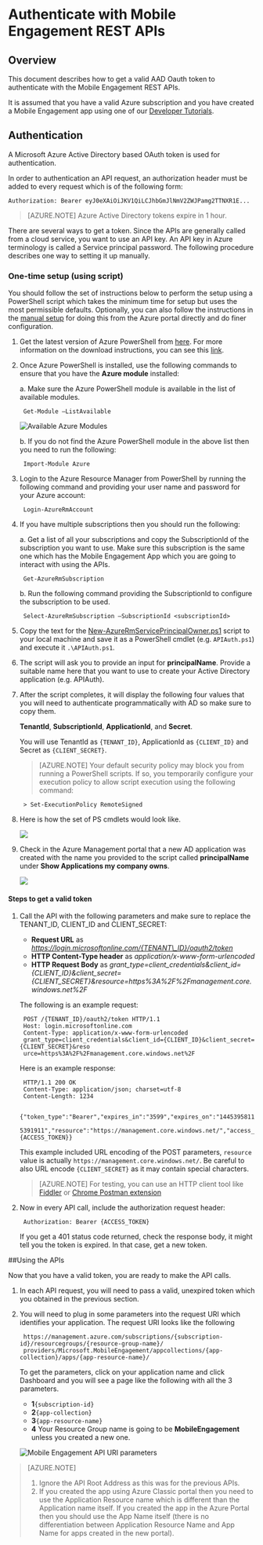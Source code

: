 <properties 
    pageTitle="Authenticate with Mobile Engagement REST APIs"
    description="Describes how to authenticate with Azure Mobile Engagement REST APIs" 
    services="mobile-engagement" 
    documentationCenter="mobile" 
    authors="piyushjo"
    manager="erikre"
    editor=""/>

<tags
    ms.service="mobile-engagement"
    ms.devlang="na"
    ms.topic="article"
    ms.tgt_pltfrm="mobile-multiple"
    ms.workload="mobile" 
    ms.date="10/05/2016"
    ms.author="wesmc;ricksal"/>

# <a name="authenticate-with-mobile-engagement-rest-apis"></a>Authenticate with Mobile Engagement REST APIs

## <a name="overview"></a>Overview

This document describes how to get a valid AAD Oauth token to authenticate with the Mobile Engagement REST APIs. 

It is assumed that you have a valid Azure subscription and you have created a Mobile Engagement app using one of our [Developer Tutorials](mobile-engagement-windows-store-dotnet-get-started.md).

## <a name="authentication"></a>Authentication

A Microsoft Azure Active Directory based OAuth token is used for authentication. 

In order to authentication an API request, an authorization header must be added to every request which is of the following form:

    Authorization: Bearer eyJ0eXAiOiJKV1QiLCJhbGmJlNmV2ZWJPamg2TTNXR1E...

>[AZURE.NOTE] Azure Active Directory tokens expire in 1 hour.

There are several ways to get a token. Since the APIs are generally called from a cloud service, you want to use an API key. An API key in Azure terminology is called a Service principal password. The following procedure describes one way to setting it up manually.

### <a name="one-time-setup-using-script"></a>One-time setup (using script)

You should follow the set of instructions below to perform the setup using a PowerShell script which takes the minimum time for setup but uses the most permissible defaults. Optionally, you can also follow the instructions in the [manual setup](mobile-engagement-api-authentication-manual.md) for doing this from the Azure portal directly and do finer configuration. 

1. Get the latest version of Azure PowerShell from [here](http://aka.ms/webpi-azps). For more information on the download instructions, you can see this [link](../powershell-install-configure.md).  

2. Once Azure PowerShell is installed, use the following commands to ensure that you have the **Azure module** installed:

    a. Make sure the Azure PowerShell module is available in the list of available modules. 
    
        Get-Module –ListAvailable 

    ![Available Azure Modules][1]
        
    b. If you do not find the Azure PowerShell module in the above list then you need to run the following:
        
        Import-Module Azure 
        
3. Login to the Azure Resource Manager from PowerShell by running the following command and providing your user name and password for your Azure account: 
        
        Login-AzureRmAccount

4. If you have multiple subscriptions then you should run the following:

    a. Get a list of all your subscriptions and copy the SubscriptionId of the subscription you want to use. Make sure this subscription is the same one which has the Mobile Engagement App which you are going to interact with using the APIs. 

        Get-AzureRmSubscription

    b. Run the following command providing the SubscriptionId to configure the subscription to be used.

        Select-AzureRmSubscription –SubscriptionId <subscriptionId>

5. Copy the text for the [New-AzureRmServicePrincipalOwner.ps1](https://raw.githubusercontent.com/matt-gibbs/azbits/master/src/New-AzureRmServicePrincipalOwner.ps1) script to your local machine and save it as a PowerShell cmdlet (e.g. `APIAuth.ps1`) and execute it `.\APIAuth.ps1`. 
    
6. The script will ask you to provide an input for **principalName**. Provide a suitable name here that you want to use to create your Active Directory application (e.g. APIAuth). 

7. After the script completes, it will display the following four values that you will need to authenticate programmatically with AD so make sure to copy them. 
        
    **TenantId**, **SubscriptionId**, **ApplicationId**, and **Secret**.

    You will use TenantId as `{TENANT_ID}`, ApplicationId as `{CLIENT_ID}` and Secret as `{CLIENT_SECRET}`.

    > [AZURE.NOTE] Your default security policy may block you from running a PowerShell scripts. If so, you temporarily configure your execution policy to allow script execution using the following command:

        > Set-ExecutionPolicy RemoteSigned

8. Here is how the set of PS cmdlets would look like. 

    ![][3]

9. Check in the Azure Management portal that a new AD application was created with the name you provided to the script called **principalName** under **Show Applications my company owns**.

    ![][4]

#### <a name="steps-to-get-a-valid-token"></a>Steps to get a valid token

1. Call the API with the following parameters and make sure to replace the TENANT\_ID, CLIENT\_ID and CLIENT\_SECRET:

    - **Request URL** as *https://login.microsoftonline.com/{TENANT\_ID}/oauth2/token*
    - **HTTP Content-Type header** as *application/x-www-form-urlencoded*
    - **HTTP Request Body** as *grant\_type=client\_credentials&client_id={CLIENT\_ID}&client_secret={CLIENT\_SECRET}&resource=https%3A%2F%2Fmanagement.core.windows.net%2F*

    The following is an example request:

        POST /{TENANT_ID}/oauth2/token HTTP/1.1
        Host: login.microsoftonline.com
        Content-Type: application/x-www-form-urlencoded
        grant_type=client_credentials&client_id={CLIENT_ID}&client_secret={CLIENT_SECRET}&reso
        urce=https%3A%2F%2Fmanagement.core.windows.net%2F

    Here is an example response:

        HTTP/1.1 200 OK
        Content-Type: application/json; charset=utf-8
        Content-Length: 1234
    
        {"token_type":"Bearer","expires_in":"3599","expires_on":"1445395811","not_before":"144
        5391911","resource":"https://management.core.windows.net/","access_token":{ACCESS_TOKEN}}

    This example included URL encoding of the POST parameters, `resource` value is actually `https://management.core.windows.net/`. Be careful to also URL encode `{CLIENT_SECRET}` as it may contain special characters.

    > [AZURE.NOTE] For testing, you can use an HTTP client tool like [Fiddler](http://www.telerik.com/fiddler) or [Chrome Postman extension](https://chrome.google.com/webstore/detail/postman/fhbjgbiflinjbdggehcddcbncdddomop) 

2. Now in every API call, include the authorization request header:

        Authorization: Bearer {ACCESS_TOKEN}

    If you get a 401 status code returned, check the response body, it might tell you the token is expired. In that case, get a new token.

##<a name="using-the-apis"></a>Using the APIs

Now that you have a valid token, you are ready to make the API calls.

1. In each API request, you will need to pass a valid, unexpired token which you obtained in the previous section.

2. You will need to plug in some parameters into the request URI which identifies your application. The request URI looks like the following

        https://management.azure.com/subscriptions/{subscription-id}/resourcegroups/{resource-group-name}/
        providers/Microsoft.MobileEngagement/appcollections/{app-collection}/apps/{app-resource-name}/

    To get the parameters, click on your application name and click Dashboard and you will see a page like the following with all the 3 parameters.

    - **1**`{subscription-id}`
    - **2**`{app-collection}`
    - **3**`{app-resource-name}`
    - **4** Your Resource Group name is going to be **MobileEngagement** unless you created a new one. 

    ![Mobile Engagement API URI parameters][2]

>[AZURE.NOTE] <br/>
>1. Ignore the API Root Address as this was for the previous APIs.<br/>
>2. If you created the app using Azure Classic portal then you need to use the Application Resource name which is different than the Application name itself. If you created the app in the Azure Portal then you should use the App Name itself (there is no differentiation between Application Resource Name and App Name for apps created in the new portal).  

<!-- Images -->
[1]: ./media/mobile-engagement-api-authentication/azure-module.png
[2]: ./media/mobile-engagement-api-authentication/mobile-engagement-api-uri-params.png
[3]: ./media/mobile-engagement-api-authentication/ps-cmdlets.png
[4]: ./media/mobile-engagement-api-authentication/ad-app-creation.png




